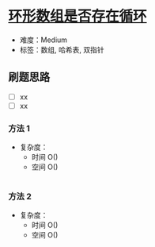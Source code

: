 # [环形数组是否存在循环](https://leetcode-cn.com/problems/circular-array-loop/)

- 难度：Medium
- 标签：数组, 哈希表, 双指针

## 刷题思路

- [ ] xx
- [ ] xx

### 方法 1

- 复杂度：
    - 时间 O()
    - 空间 O()

``` js

```

### 方法 2

- 复杂度：
    - 时间 O()
    - 空间 O()

``` js

```
